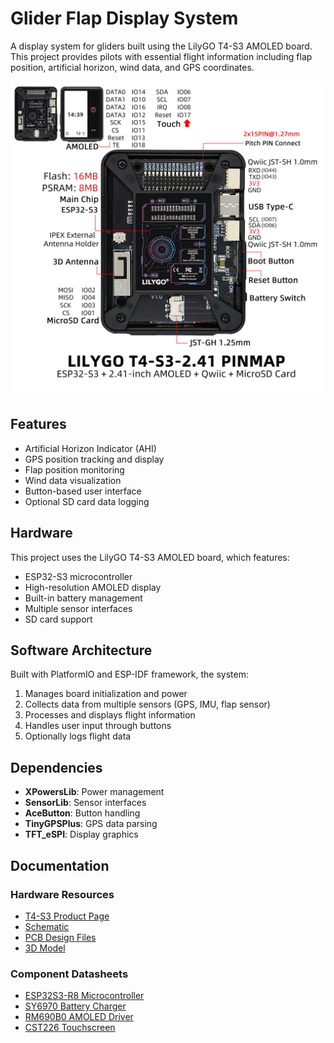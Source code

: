 # Glider Flap Display System

A display system for gliders built using the LilyGO T4-S3 AMOLED board. This project provides pilots with essential flight information including flap position, artificial horizon, wind data, and GPS coordinates.

![T4-S3 Image](./images/T4-S3-2.41_2.webp)

## Features

- Artificial Horizon Indicator (AHI)
- GPS position tracking and display
- Flap position monitoring
- Wind data visualization
- Button-based user interface
- Optional SD card data logging

## Hardware

This project uses the LilyGO T4-S3 AMOLED board, which features:
- ESP32-S3 microcontroller
- High-resolution AMOLED display
- Built-in battery management
- Multiple sensor interfaces
- SD card support

## Software Architecture

Built with PlatformIO and ESP-IDF framework, the system:
1. Manages board initialization and power
2. Collects data from multiple sensors (GPS, IMU, flap sensor)
3. Processes and displays flight information
4. Handles user input through buttons
5. Optionally logs flight data

## Dependencies

- **XPowersLib**: Power management
- **SensorLib**: Sensor interfaces
- **AceButton**: Button handling
- **TinyGPSPlus**: GPS data parsing
- **TFT_eSPI**: Display graphics

## Documentation

### Hardware Resources
- [T4-S3 Product Page](https://www.lilygo.cc/products/t4-s3)
- [Schematic](./schematic/T-Display-S3%20AMOLED-Touch.pdf)
- [PCB Design Files](./dimensions/T4-S3-AMOLED.DWG)
- [3D Model](./dimensions/T4-S3-AMOLED-PCB-3D.7z)

### Component Datasheets
- [ESP32S3-R8 Microcontroller](https://www.espressif.com.cn/en/support/documents/technical-documents?keys=&field_type_tid%5B%5D=842)
- [SY6970 Battery Charger](./datasheet/SY6970%20Datasheet.pdf)
- [RM690B0 AMOLED Driver](./datasheet/RM690B0%20DataSheet_V0.2.pdf)
- [CST226 Touchscreen](https://github.com/lewisxhe/SensorLib)

